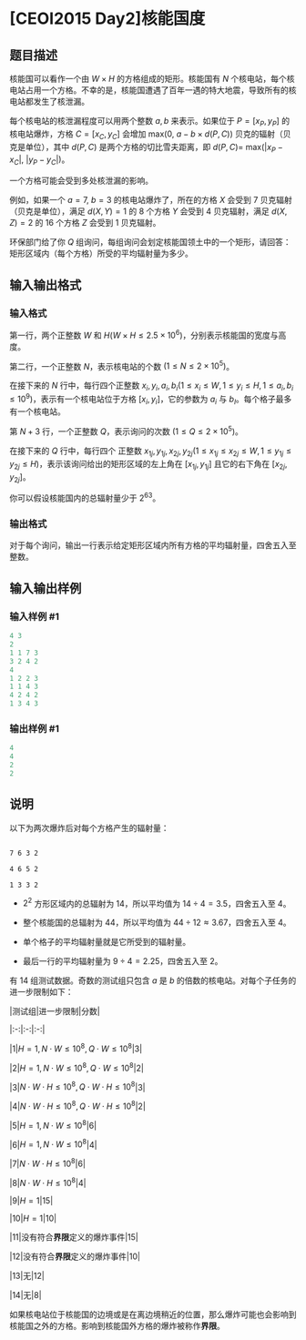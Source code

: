 # [CEOI2015 Day2]核能国度

## 题目描述

核能国可以看作一个由 $W \times H$ 的方格组成的矩形。核能国有 $N$ 个核电站，每个核电站占用一个方格。不幸的是，核能国遭遇了百年一遇的特大地震，导致所有的核电站都发生了核泄漏。

每个核电站的核泄漏程度可以用两个整数 $a, b$ 来表示。如果位于 $P=[x_P,y_P]$ 的核电站爆炸，方格 $C=[x_C,y_C]$ 会增加 $\mathrm{max}(0,$ $a-b\times d(P,C))$ 贝克的辐射（贝克是单位），其中 $d(P,C)$ 是两个方格的切比雪夫距离，即 $d(P,C) =$ $\mathrm{max}(|x_P - x_C|,$ $|y_P - y_C|)$。

一个方格可能会受到多处核泄漏的影响。

例如，如果一个 $a = 7,$ $b = 3$ 的核电站爆炸了，所在的方格 $X$ 会受到 $7$ 贝克辐射（贝克是单位），满足 $d(X,Y) = 1$ 的 $8$ 个方格 $Y$ 会受到 $4$ 贝克辐射，满足 $d(X,Z) = 2$ 的 $16$ 个方格 $Z$ 会受到 $1$ 贝克辐射。

环保部门给了你 $Q$ 组询问，每组询问会划定核能国领土中的一个矩形，请回答：矩形区域内（每个方格）所受的平均辐射量为多少。

## 输入输出格式

### 输入格式

第一行，两个正整数 $W$ 和 $H(W × H \leq 2.5×10^6)$，分别表示核能国的宽度与高度。

第二行，一个正整数 $N$，表示核电站的个数 $(1 \leq N \leq 2×10^5)$。

在接下来的 $N$ 行中，每行四个正整数 $x_i,y_i,a_i,b_i(1 \leq x_i \leq W,1 \leq y_i \leq H,1 \leq a_i,b_i \leq 10^9)$，表示有一个核电站位于方格 $[x_i,y_i]$，它的参数为 $a_i$ 与 $b_I$。每个格子最多有一个核电站。

第 $N+3$ 行，一个正整数 $Q$，表示询问的次数 $(1 \leq Q \leq 2×10^5)$。

在接下来的 $Q$ 行中，每行四个 正整数 $x_{1j},y_{1j},x_{2j},y_{2j}(1 \leq x_{1j} \leq x_{2j} \leq W,1 \leq y_{1j} \leq y_{2j} \leq H)$，表示该询问给出的矩形区域的左上角在 $[x_{1j},y_{1j}]$ 且它的右下角在 $[x_{2j},y_{2j}]$。

你可以假设核能国内的总辐射量少于 $2^{63}$。

### 输出格式

对于每个询问，输出一行表示给定矩形区域内所有方格的平均辐射量，四舍五入至整数。

## 输入输出样例

### 输入样例 #1

```cpp
4 3
2
1 1 7 3
3 2 4 2
4
1 2 2 3
1 1 4 3
4 2 4 2
1 3 4 3
```


### 输出样例 #1

```cpp
4
4
2
2
```


## 说明

以下为两次爆炸后对每个方格产生的辐射量：

```plain

7 6 3 2

4 6 5 2

1 3 3 2

```

- $2^2$ 方形区域内的总辐射为 $14$，所以平均值为 $14\div 4=3.5$，四舍五入至 $4$。

- 整个核能国的总辐射为 $44$，所以平均值为 $44\div 12 \approx 3.67$，四舍五入至 $4$。

- 单个格子的平均辐射量就是它所受到的辐射量。

- 最后一行的平均辐射量为 $9\div 4=2.25$，四舍五入至 $2$。

有 14 组测试数据。奇数的测试组只包含 $a$ 是 $b$ 的倍数的核电站。对每个子任务的进一步限制如下：

|测试组|进一步限制|分数|

|:-:|:-:|:-:|

|$1$|$H=1,N\cdot W \leq 10^8,Q \cdot W \leq 10^8$|$3$|

|$2$|$H=1,N\cdot W \leq 10^8,Q \cdot W \leq 10^8$|$2$|

|$3$|$N\cdot W \cdot H \leq 10^8,Q \cdot W \cdot H \leq 10^8$|$3$|

|$4$|$N\cdot W \cdot H \leq 10^8,Q \cdot W \cdot H \leq 10^8$|$2$|

|$5$|$H=1,N\cdot W \leq 10^8$|$6$|

|$6$|$H=1,N\cdot W \leq 10^8$|$4$|

|$7$|$N\cdot W \cdot H \leq 10^8$|$6$|

|$8$|$N\cdot W \cdot H \leq 10^8$|$4$|

|$9$|$H=1$|$15$|

|$10$|$H=1$|$10$|

|$11$|没有符合**界限**定义的爆炸事件|$15$|

|$12$|没有符合**界限**定义的爆炸事件|$10$|

|$13$|无|$12$|

|$14$|无|$8$|

如果核电站位于核能国的边境或是在离边境稍近的位置，那么爆炸可能也会影响到核能国之外的方格。影响到核能国外方格的爆炸被称作**界限**。

